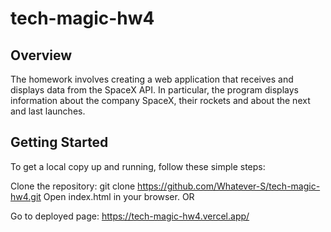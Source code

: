 # tech-magic-hw4

## Overview
The homework involves creating a web application that receives and displays data from the SpaceX API. In particular, the program displays information about the company SpaceX, their rockets and about the next and last launches.
## Getting Started
To get a local copy up and running, follow these simple steps:

Clone the repository: git clone https://github.com/Whatever-S/tech-magic-hw4.git
Open index.html in your browser.
OR

Go to deployed page: https://tech-magic-hw4.vercel.app/
